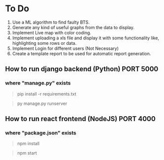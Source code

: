 # To Do

1. Use a ML algorithm to find faulty BTS.
2. Generate any kind of useful graphs from the data to display.
3. Implement Live map with color coding.
4. Implement uploading a xls file and display it with some functionality like, highlighting some rows or data.
5. Implement Login for different users (Not Necessary)
6. Create a template report to be used for automatic report generation.

## How to run django backend (Python) PORT 5000
### where "manage.py" exists
>pip install -r requirements.txt

>py manage.py runserver

## How to run react frontend (NodeJS) PORT 4000
### where "package.json" exists
>npm install

>npm start

